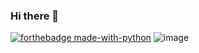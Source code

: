 ### Hi there 👋

[![forthebadge made-with-python](http://ForTheBadge.com/images/badges/made-with-python.svg)](https://www.python.org/)
![image](https://img.shields.io/badge/TeamCity-000000?style=for-the-badge&logo=TeamCity&logoColor=white) 

<!--
**GurdipS5/GurdipS5** is a ✨ _special_ ✨ repository because its `README.md` (this file) appears on your GitHub profile.

[![forthebadge made-with-python](http://ForTheBadge.com/images/badges/made-with-python.svg)](https://www.python.org/)
[![Windows](https://badgen.net/badge/icon/windows?icon=windows&label)](https://microsoft.com/windows/)

Here are some ideas to get you started:

- 🔭 I’m currently working on ...
- 🌱 I’m currently learning ...
- 👯 I’m looking to collaborate on ...
- 🤔 I’m looking for help with ...
- 💬 Ask me about ...
- 📫 How to reach me: ...
- 😄 Pronouns: ...
- ⚡ Fun fact: ...
-->

